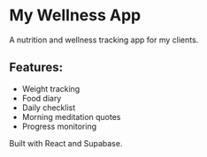 # My Wellness App

A nutrition and wellness tracking app for my clients.

## Features:
- Weight tracking
- Food diary
- Daily checklist  
- Morning meditation quotes
- Progress monitoring

Built with React and Supabase.